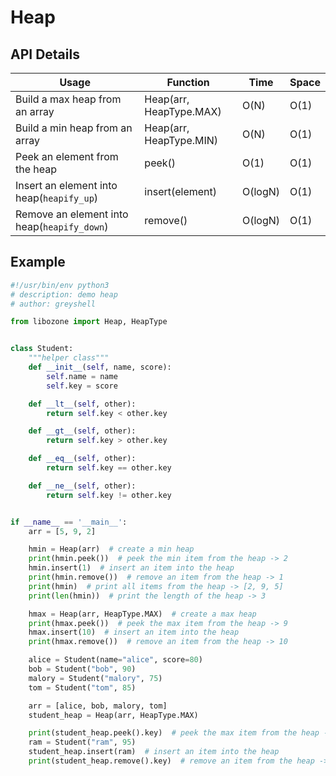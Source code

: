# Heap

## API Details

| Usage                                       | Function                | Time    | Space |
|---------------------------------------------|-------------------------|---------|-------|
| Build a max heap from an array              | Heap(arr, HeapType.MAX) | O(N)    | O(1)  |
| Build a min heap from an array              | Heap(arr, HeapType.MIN) | O(N)    | O(1)  |
| Peek an element from the heap               | peek()                  | O(1)    | O(1)  |
| Insert an element into heap(`heapify_up`)   | insert(element)         | O(logN) | O(1)  |
| Remove an element into heap(`heapify_down`) | remove()                | O(logN) | O(1)  |




## Example

```python
#!/usr/bin/env python3
# description: demo heap
# author: greyshell

from libozone import Heap, HeapType


class Student:
    """helper class"""
    def __init__(self, name, score):
        self.name = name
        self.key = score

    def __lt__(self, other):
        return self.key < other.key

    def __gt__(self, other):
        return self.key > other.key

    def __eq__(self, other):
        return self.key == other.key

    def __ne__(self, other):
        return self.key != other.key


if __name__ == '__main__':
    arr = [5, 9, 2]

    hmin = Heap(arr)  # create a min heap
    print(hmin.peek())  # peek the min item from the heap -> 2
    hmin.insert(1)  # insert an item into the heap
    print(hmin.remove())  # remove an item from the heap -> 1
    print(hmin)  # print all items from the heap -> [2, 9, 5]
    print(len(hmin))  # print the length of the heap -> 3

    hmax = Heap(arr, HeapType.MAX)  # create a max heap
    print(hmax.peek())  # peek the max item from the heap -> 9
    hmax.insert(10)  # insert an item into the heap
    print(hmax.remove())  # remove an item from the heap -> 10

    alice = Student(name="alice", score=80)
    bob = Student("bob", 90)
    malory = Student("malory", 75)
    tom = Student("tom", 85)

    arr = [alice, bob, malory, tom]
    student_heap = Heap(arr, HeapType.MAX)

    print(student_heap.peek().key)  # peek the max item from the heap -> 90
    ram = Student("ram", 95)
    student_heap.insert(ram)  # insert an item into the heap
    print(student_heap.remove().key)  # remove an item from the heap -> 95

```